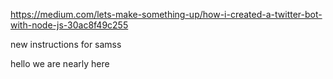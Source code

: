 https://medium.com/lets-make-something-up/how-i-created-a-twitter-bot-with-node-js-30ac8f49c255

new instructions for samss

hello we are nearly here